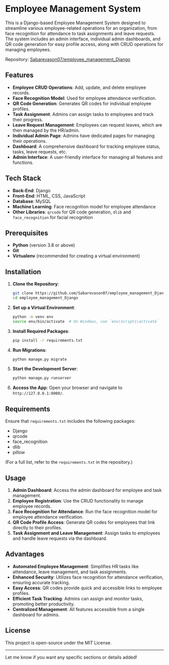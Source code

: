 # Employee Management System

This is a Django-based Employee Management System designed to streamline various employee-related operations for an organization, from face recognition for attendance to task assignments and leave requests. The system includes an admin interface, individual admin dashboards, and QR code generation for easy profile access, along with CRUD operations for managing employees.

Repository: [Sabarevason07/employee_management_Django](https://github.com/Sabarevason07/employee_management_Django)

## Features

- **Employee CRUD Operations**: Add, update, and delete employee records.
- **Face Recognition Model**: Used for employee attendance verification.
- **QR Code Generation**: Generates QR codes for individual employee profiles.
- **Task Assignment**: Admins can assign tasks to employees and track their progress.
- **Leave Request Management**: Employees can request leaves, which are then managed by the HR/admin.
- **Individual Admin Page**: Admins have dedicated pages for managing their operations.
- **Dashboard**: A comprehensive dashboard for tracking employee status, tasks, leave requests, etc.
- **Admin Interface**: A user-friendly interface for managing all features and functions.
  
## Tech Stack

- **Back-End**: Django
- **Front-End**: HTML, CSS, JavaScript
- **Database**: MySQL
- **Machine Learning**: Face recognition model for employee attendance
- **Other Libraries**: `qrcode` for QR code generation, `dlib` and `face_recognition` for facial recognition

## Prerequisites

- **Python** (version 3.8 or above)
- **Git**
- **Virtualenv** (recommended for creating a virtual environment)

## Installation

1. **Clone the Repository**:
   ```bash
   git clone https://github.com/Sabarevason07/employee_management_Django.git
   cd employee_management_Django
   ```

2. **Set up a Virtual Environment**:
   ```bash
   python -m venv env
   source env/bin/activate  # On Windows, use `env\Scripts\activate`
   ```

3. **Install Required Packages**:
   ```bash
   pip install -r requirements.txt
   ```

4. **Run Migrations**:
   ```bash
   python manage.py migrate
   ```

5. **Start the Development Server**:
   ```bash
   python manage.py runserver
   ```

6. **Access the App**:
   Open your browser and navigate to `http://127.0.0.1:8000/`.

## Requirements

Ensure that `requirements.txt` includes the following packages:
- Django
- qrcode
- face_recognition
- dlib
- pillow

(For a full list, refer to the `requirements.txt` in the repository.)

## Usage

1. **Admin Dashboard**: Access the admin dashboard for employee and task management.
2. **Employee Registration**: Use the CRUD functionality to manage employee records.
3. **Face Recognition for Attendance**: Run the face recognition model for employee attendance verification.
4. **QR Code Profile Access**: Generate QR codes for employees that link directly to their profiles.
5. **Task Assignment and Leave Management**: Assign tasks to employees and handle leave requests via the dashboard.

## Advantages

- **Automated Employee Management**: Simplifies HR tasks like attendance, leave management, and task assignments.
- **Enhanced Security**: Utilizes face recognition for attendance verification, ensuring accurate tracking.
- **Easy Access**: QR codes provide quick and accessible links to employee profiles.
- **Efficient Task Tracking**: Admins can assign and monitor tasks, promoting better productivity.
- **Centralized Management**: All features accessible from a single dashboard for admins.

## License

This project is open-source under the MIT License.

---

Let me know if you want any specific sections or details added!

